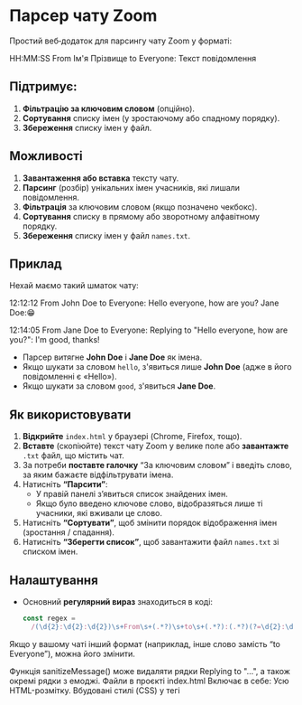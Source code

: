 # Парсер чату Zoom

Простий веб‑додаток для парсингу чату Zoom у форматі:

HH:MM:SS From Ім'я Прізвище to Everyone: Текст повідомлення

## Підтримує:

1. **Фільтрацію за ключовим словом** (опційно).
2. **Сортування** списку імен (у зростаючому або спадному порядку).
3. **Збереження** списку імен у файл.

## Можливості

1. **Завантаження або вставка** тексту чату.
2. **Парсинг** (розбір) унікальних імен учасників, які лишали повідомлення.
3. **Фільтрація** за ключовим словом (якщо позначено чекбокс).
4. **Сортування** списку в прямому або зворотному алфавітному порядку.
5. **Збереження** списку імен у файл `names.txt`.

## Приклад

Нехай маємо такий шматок чату:

12:12:12 From John Doe to Everyone: Hello everyone, how are you? Jane Doe:😁

12:14:05 From Jane Doe to Everyone: Replying to "Hello everyone, how are you?": I'm good, thanks!

- Парсер витягне **John Doe** і **Jane Doe** як імена.  
- Якщо шукати за словом `hello`, з'явиться лише **John Doe** (адже в його повідомленні є «Hello»).  
- Якщо шукати за словом `good`, з'явиться **Jane Doe**.

## Як використовувати

1. **Відкрийте** `index.html` у браузері (Chrome, Firefox, тощо).
2. **Вставте** (скопіюйте) текст чату Zoom у велике поле або **завантажте** `.txt` файл, що містить чат.
3. За потреби **поставте галочку** “За ключовим словом” і введіть слово, за яким бажаєте відфільтрувати імена.
4. Натисніть **“Парсити”**:
   - У правій панелі з’явиться список знайдених імен.  
   - Якщо було введено ключове слово, відобразяться лише ті учасники, які вживали це слово.
5. Натисніть **“Сортувати”**, щоб змінити порядок відображення імен (зростання / спадання).
6. Натисніть **“Зберегти список”**, щоб завантажити файл `names.txt` зі списком імен.

## Налаштування

- Основний **регулярний вираз** знаходиться в коді:
  ```js
  const regex =
    /(\d{2}:\d{2}:\d{2})\s+From\s+(.*?)\s+to\s+(.*?):(.*?)(?=\d{2}:\d{2}:\d{2}\s+From|$)/gs;
Якщо у вашому чаті інший формат (наприклад, інше слово замість “to Everyone”), можна його змінити.

Функція sanitizeMessage() може видаляти рядки Replying to "...", а також окремі рядки з емоджі.
Файли в проєкті
index.html
Включає в себе:
Усю HTML-розмітку.
Вбудовані стилі (CSS) у тегі <style>.
Логіку (JavaScript) у тегі <script>.
Відсутні окремі файли CSS чи JS — усе зібрано в одному index.html.
Обмеження
Парсер розрахований на стандартний формат чату Zoom. Якщо він змінений або містить незвичні символи, можуть знадобитися додаткові правки.
Підтримка лише латиниці / кирилиці (в т.ч. localeCompare для сортування). Якщо потрібна інакша мова, слід адаптувати код.
Ліцензія
Вільний для використання, змін та поширення. Будь-які виправлення чи покращення тільки вітаються.

Автор: Code Noob
Версія: 1.0
Рік: 2025
